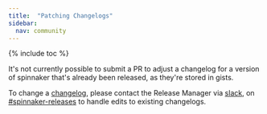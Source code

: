 ```yaml
---
title:  "Patching Changelogs"
sidebar:
  nav: community
---
```


{% include toc %}

It's not currently possible to submit a PR to adjust a changelog for a version
of spinnaker that's already been released, as they're stored in gists.

To change a [changelog](https://github.com/spinnaker/spinnaker.github.io/blob/master/_changelogs),
please contact the Release Manager via [slack](http://join.spinnaker.io), on
[#spinnaker-releases](https://spinnakerteam.slack.com/messages/spinnaker-releases/)
to handle edits to existing changelogs.

